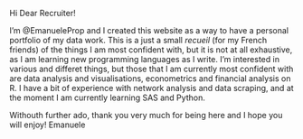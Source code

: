 Hi Dear Recruiter!

I’m @EmanueleProp and I created this website as a way to have a personal portfolio of my data work.
This is a just a small _recueil_ (for my French friends) of the things I am most confident with, but it is not at all exhaustive, as I am learning new programming languages as I write.
I’m interested in various and differet things, but those that I am currently most confident with are data analysis and visualisations, econometrics and financial analysis on R. 
I have a bit of experience with network analysis and data scraping, and at the moment I am currently learning SAS and Python. 

Withouth further ado, thank you very much for being here and I hope you will enjoy!
Emanuele


<!---
EmanueleProp/EmanueleProp is a ✨ special ✨ repository because its `README.md` (this file) appears on your GitHub profile.
You can click the Preview link to take a look at your changes.
--->
